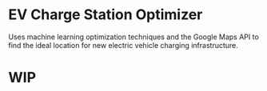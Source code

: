 # EV Charge Station Optimizer

Uses machine learning optimization techniques and the Google Maps API to find the ideal location for new electric vehicle charging infrastructure.

# WIP